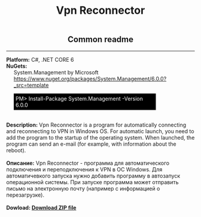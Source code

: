 ﻿<div align="center">
    <h1>Vpn Reconnector</h1>
    <img src="https://sun9-13.userapi.com/impg/z4aQpym5pmaLWmjQtHqAb_xakWgNYBxuTNumsQ/OiH802PNBCQ.jpg?size=128x128&quality=96&sign=79d180d1e87cf878b499a9d6af26db40&type=album" alt="" />
    <h2>Common readme</h2>
</div>
<hr />
<b>Platform:</b> C#, .NET CORE 6
<br />
<b>NuGets:</b>
<div style="margin-left: 20px">
    System.Management by Microsoft <a href="https://www.nuget.org/packages/System.Management/6.0.0?_src=template">https://www.nuget.org/packages/System.Management/6.0.0?_src=template</a>
    <p style="background: #000000; width: 375px; padding: 5px 0 5px 5px;">
        <font color="FFFFFF">PM> Install-Package System.Management -Version 6.0.0</font>
    </p>
</div>
<br />
<b>Description:</b> Vpn Reconnector is a program for automatically connecting and reconnecting to VPN in Windows OS. For automatic launch, you need to add the program to the startup of the operating system. When launched, the program can send an e-mail (for example, with information about the reboot).
<br />
<br />
<b>Описание:</b> Vpn Reconnector - программа для автоматического подключения и переподключения к VPN в ОС Windows. Для автоматичевкого запуска нужно добавить программу в автозапуск операционной системы. При запуске программа может отправить письмо на электронную почту (например с информацией о перезагрузке).
<br /><br />
<b>Dowload: <a href="https://disk.yandex.ru/d/ahX1wZBoHvOPfA">Download ZIP file</a></b>
<br /><br />
<img src="https://sun9-67.userapi.com/impg/mS6VfP_lSecSJlu6VEdd-urJAIeGCRieKaVFDg/m-Zoi4wwdC0.jpg?size=336x452&quality=96&sign=91ed53ba14567e61a8515922d6d77457&type=album" alt="" />
<img src="https://sun9-86.userapi.com/impg/IVNkegivG-leIqdRvWg6KuiGWFqYYqL2cvXcTg/zU-Y5fzwOqA.jpg?size=336x452&quality=96&sign=5d60aad8ef312f56f8b502b170555872&type=album" alt="" />
